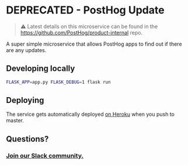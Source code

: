# DEPRECATED - PostHog Update

> ⚠️ Latest details on this microservice can be found in the https://github.com/PostHog/product-internal repo.

A super simple microservice that allows PostHog apps to find out if there are any updates.

## Developing locally

```bash
FLASK_APP=app.py FLASK_DEBUG=1 flask run
```

## Deploying

The service gets automatically deployed [on Heroku](https://dashboard.heroku.com/apps/posthog-update) when you push to master.

## Questions?

### [Join our Slack community.](https://join.slack.com/t/posthogusers/shared_invite/enQtOTY0MzU5NjAwMDY3LTc2MWQ0OTZlNjhkODk3ZDI3NDVjMDE1YjgxY2I4ZjI4MzJhZmVmNjJkN2NmMGJmMzc2N2U3Yjc3ZjI5NGFlZDQ)
